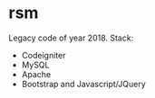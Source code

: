 # rsm

Legacy code of year 2018.
Stack:
- Codeigniter
- MySQL
- Apache
- Bootstrap and Javascript/JQuery
